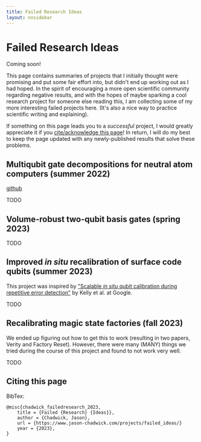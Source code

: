 ```yaml
---
title: Failed Research Ideas
layout: nosidebar
---
```


# Failed Research Ideas

Coming soon!

This page contains summaries of projects that I initially thought were promising and put some fair effort into, but didn't end up working out as I had hoped. In the spirit of encouraging a more open scientific community regarding negative results, and with the hopes of maybe sparking a cool research project for someone else reading this, I am collecting some of my more interesting failed projects here. (It's also a nice way to practice scientific writing and explaining).

If something on this page leads you to a *successful* project, I would greatly appreciate it if you [cite/acknowledge this page](#citing-this-page)! In return, I will do my best to keep the page updated with any newly-published results that solve these problems.

## Multiqubit gate decompositions for neutral atom computers (summer 2022)
[github](https://github.com/jasonchadwick/decomp)

TODO

## Volume-robust two-qubit basis gates (spring 2023)

TODO

## Improved *in situ* recalibration of surface code qubits (summer 2023)

This project was inspired by ["Scalable *in situ* qubit calibration during repetitive error detection"](http://dx.doi.org/10.1103/PhysRevA.94.032321) by Kelly et al. at Google.

TODO

## Recalibrating magic state factories (fall 2023)

We ended up figuring out how to get this to work (resulting in two papers, Verity and Factory Reset). However, there were many (MANY) things we tried during the course of this project and found to not work very well.

TODO

<!-- ### Changing injection corner to avoid TLSs

TODO

### Estimating output error rate from stabilizer syndrome rate

TODO -->

## Citing this page

BibTex:
```
@misc{chadwick_failedresearch_2023,
    title = {Failed {Research} {Ideas}},
    author = {Chadwick, Jason},
    url = {https://www.jason-chadwick.com/projects/failed_ideas/}
    year = {2023},
}
```